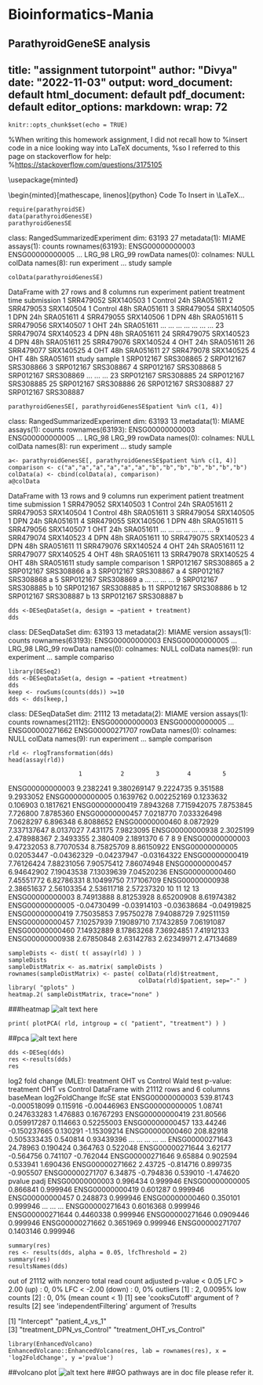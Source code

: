 # Bioinformatics-Mania
ParathyroidGeneSE analysis
---
title: "assignment tutorpoint"
author: "Divya"
date: "2022-11-03"
output:
  word_document: default
  html_document: default
  pdf_document: default
editor_options: 
  markdown: 
    wrap: 72
---

```{r setup, include=FALSE}
knitr::opts_chunk$set(echo = TRUE)
```

%When writing this homework assignment, I did not recall how to %insert
code in a nice looking way into LaTeX documents, %so I referred to this
page on stackoverflow for help:
%<https://stackoverflow.com/questions/3175105>

\usepackage{minted}

\\begin{minted}[mathescape, linenos]{python} Code To Insert in \LaTeX...

```{r}
require(parathyroidSE)
data(parathyroidGenesSE)
parathyroidGenesSE
```

class: RangedSummarizedExperiment dim: 63193 27 metadata(1): MIAME
assays(1): counts rownames(63193): ENSG00000000003 ENSG00000000005 ...
LRG_98 LRG_99 rowData names(0): colnames: NULL colData names(8): run
experiment ... study sample

```{r}
colData(parathyroidGenesSE)
```

DataFrame with 27 rows and 8 columns run experiment patient treatment
time submission <character> <factor> <factor> <factor> <factor> <factor>
1 SRR479052 SRX140503 1 Control 24h SRA051611 2 SRR479053 SRX140504 1
Control 48h SRA051611 3 SRR479054 SRX140505 1 DPN 24h SRA051611 4
SRR479055 SRX140506 1 DPN 48h SRA051611 5 SRR479056 SRX140507 1 OHT 24h
SRA051611 ... ... ... ... ... ... ... 23 SRR479074 SRX140523 4 DPN 48h
SRA051611 24 SRR479075 SRX140523 4 DPN 48h SRA051611 25 SRR479076
SRX140524 4 OHT 24h SRA051611 26 SRR479077 SRX140525 4 OHT 48h SRA051611
27 SRR479078 SRX140525 4 OHT 48h SRA051611 study sample <factor>
<factor> 1 SRP012167 SRS308865 2 SRP012167 SRS308866 3 SRP012167
SRS308867 4 SRP012167 SRS308868 5 SRP012167 SRS308869 ... ... ... 23
SRP012167 SRS308885 24 SRP012167 SRS308885 25 SRP012167 SRS308886 26
SRP012167 SRS308887 27 SRP012167 SRS308887

```{r}
parathyroidGenesSE[, parathyroidGenesSE$patient %in% c(1, 4)]
```

class: RangedSummarizedExperiment dim: 63193 13 metadata(1): MIAME
assays(1): counts rownames(63193): ENSG00000000003 ENSG00000000005 ...
LRG_98 LRG_99 rowData names(0): colnames: NULL colData names(8): run
experiment ... study sample

```{r}
a<- parathyroidGenesSE[, parathyroidGenesSE$patient %in% c(1, 4)]
comparison <- c("a","a","a","a","a","a","b","b","b","b","b","b","b")
colData(a) <- cbind(colData(a), comparison)
a@colData
```

DataFrame with 13 rows and 9 columns run experiment patient treatment
time submission <character> <factor> <factor> <factor> <factor> <factor>
1 SRR479052 SRX140503 1 Control 24h SRA051611 2 SRR479053 SRX140504 1
Control 48h SRA051611 3 SRR479054 SRX140505 1 DPN 24h SRA051611 4
SRR479055 SRX140506 1 DPN 48h SRA051611 5 SRR479056 SRX140507 1 OHT 24h
SRA051611 ... ... ... ... ... ... ... 9 SRR479074 SRX140523 4 DPN 48h
SRA051611 10 SRR479075 SRX140523 4 DPN 48h SRA051611 11 SRR479076
SRX140524 4 OHT 24h SRA051611 12 SRR479077 SRX140525 4 OHT 48h SRA051611
13 SRR479078 SRX140525 4 OHT 48h SRA051611 study sample comparison
<factor> <factor> <character> 1 SRP012167 SRS308865 a 2 SRP012167
SRS308866 a 3 SRP012167 SRS308867 a 4 SRP012167 SRS308868 a 5 SRP012167
SRS308869 a ... ... ... ... 9 SRP012167 SRS308885 b 10 SRP012167
SRS308885 b 11 SRP012167 SRS308886 b 12 SRP012167 SRS308887 b 13
SRP012167 SRS308887 b

```{r}
dds <-DESeqDataSet(a, design = ~patient + treatment)
dds
```

class: DESeqDataSet dim: 63193 13 metadata(2): MIAME version assays(1):
counts rownames(63193): ENSG00000000003 ENSG00000000005 ... LRG_98
LRG_99 rowData names(0): colnames: NULL colData names(9): run experiment
... sample compariso

```{r}
library(DESeq2)
dds <-DESeqDataSet(a, design = ~patient +treatment)
dds
keep <- rowSums(counts(dds)) >=10
dds <- dds[keep,]
```

class: DESeqDataSet dim: 21112 13 metadata(2): MIAME version assays(1):
counts rownames(21112): ENSG00000000003 ENSG00000000005 ...
ENSG00000271662 ENSG00000271707 rowData names(0): colnames: NULL colData
names(9): run experiment ... sample comparison

```{r}
rld <- rlogTransformation(dds)
head(assay(rld))
```

                        1           2         3        4         5

ENSG00000000003 9.2382241 9.380269147 9.2224735 9.351588 9.2933052
ENSG00000000005 0.1639762 0.002252169 0.1233632 0.106903 0.1817621
ENSG00000000419 7.8943268 7.715942075 7.8753845 7.726800 7.8785360
ENSG00000000457 7.0218770 7.033326498 7.0628297 6.896348 6.8088652
ENSG00000000460 8.0872929 7.337137647 8.0137027 7.431175 7.9823095
ENSG00000000938 2.3025199 2.478988367 2.3493355 2.380409 2.1891370 6 7 8
9 ENSG00000000003 9.47232053 8.77070534 8.75825709 8.86150922
ENSG00000000005 0.02053447 -0.04362329 -0.04237947 -0.03164322
ENSG00000000419 7.76126424 7.88231056 7.90575412 7.86074948
ENSG00000000457 6.94642902 7.19043538 7.13039639 7.04520236
ENSG00000000460 7.45551772 6.82786331 8.10499750 7.17106709
ENSG00000000938 2.38651637 2.56103354 2.53611718 2.57237320 10 11 12 13
ENSG00000000003 8.74913888 8.81253928 8.65200908 8.61974382
ENSG00000000005 -0.04730499 -0.03914103 -0.03638684 -0.04919825
ENSG00000000419 7.75035853 7.95750278 7.94088729 7.92511159
ENSG00000000457 7.10257939 7.19089710 7.17432859 7.06191087
ENSG00000000460 7.14932889 8.17863268 7.36924851 7.41912133
ENSG00000000938 2.67850848 2.63142783 2.62349971 2.47134689

```{r}
sampleDists <- dist( t( assay(rld) ) )
sampleDists
sampleDistMatrix <- as.matrix( sampleDists )
rownames(sampleDistMatrix) <- paste( colData(rld)$treatment, 
                                     colData(rld)$patient, sep="-" )
library( "gplots" )   
heatmap.2( sampleDistMatrix, trace="none" )
```

###heatmap ![alt text here](F:%5Cdata%5CRplot13.png)

```{r}
print( plotPCA( rld, intgroup = c( "patient", "treatment") ) )
```

##pca ![alt text here](F:%5Cdata%5CRplot14.png)

```{r}
dds <-DESeq(dds)
res <-results(dds)
res
```

log2 fold change (MLE): treatment OHT vs Control Wald test p-value:
treatment OHT vs Control DataFrame with 21112 rows and 6 columns
baseMean log2FoldChange lfcSE stat <numeric> <numeric> <numeric>
<numeric> ENSG00000000003 539.81743 -0.000518099 0.115916 -0.00446963
ENSG00000000005 1.08741 0.247633283 1.476883 0.16767293 ENSG00000000419
231.80566 0.059917287 0.114663 0.52255003 ENSG00000000457 133.44246
-0.150237665 0.130291 -1.15309214 ENSG00000000460 208.82918 0.505333435
0.540814 0.93439396 ... ... ... ... ... ENSG00000271643 24.78963
0.190424 0.364763 0.522048 ENSG00000271644 3.62177 -0.564756 0.741107
-0.762044 ENSG00000271646 9.65884 0.902594 0.533941 1.690436
ENSG00000271662 2.43725 -0.814716 0.899735 -0.905507 ENSG00000271707
6.34875 -0.794836 0.539010 -1.474620 pvalue padj <numeric> <numeric>
ENSG00000000003 0.996434 0.999946 ENSG00000000005 0.866841 0.999946
ENSG00000000419 0.601287 0.999946 ENSG00000000457 0.248873 0.999946
ENSG00000000460 0.350101 0.999946 ... ... ... ENSG00000271643 0.6016368
0.999946 ENSG00000271644 0.4460338 0.999946 ENSG00000271646 0.0909446
0.999946 ENSG00000271662 0.3651969 0.999946 ENSG00000271707 0.1403146
0.999946

```{r}
summary(res)
res <- results(dds, alpha = 0.05, lfcThreshold = 2)
summary(res)
resultsNames(dds)
```

out of 21112 with nonzero total read count adjusted p-value \< 0.05 LFC
\> 2.00 (up) : 0, 0% LFC \< -2.00 (down) : 0, 0% outliers [1] : 2,
0.0095% low counts [2] : 0, 0% (mean count \< 1) [1] see 'cooksCutoff'
argument of ?results [2] see 'independentFiltering' argument of ?results

[1] "Intercept" "patient_4\_vs_1"\
[3] "treatment_DPN_vs_Control" "treatment_OHT_vs_Control"

```{r}
library(EnhancedVolcano)
EnhancedVolcano::EnhancedVolcano(res, lab = rownames(res), x = 'log2FoldChange', y ='pvalue')
```

##volcano plot ![alt text here](F:%5Cdata%5CRplot16.png) ##GO pathways
are in doc file please refer it.
